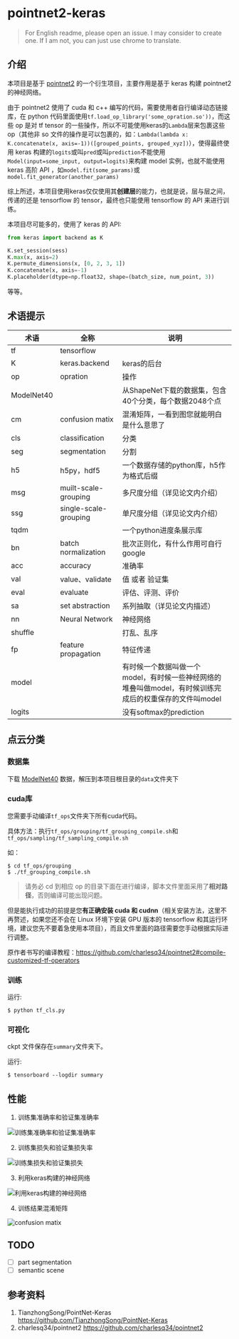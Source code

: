 # pointnet2-keras

> For English readme, please open an issue. I may consider to create one. If I am not, you can just use chrome to translate.

## 介绍

本项目是基于 [pointnet2](https://github.com/charlesq34/pointnet2) 的一个衍生项目，主要作用是基于 keras 构建 pointnet2 的神经网络。

由于 pointnet2 使用了 cuda 和 c++ 编写的代码，需要使用者自行编译动态链接库，在 python 代码里面使用`tf.load_op_library('some_opration.so'))`，而这些 op 是对 tf tensor 的一些操作，所以不可能使用keras的`Lambda`层来包裹这些op（其他非 so 文件的操作是可以包裹的，如：`Lambda(lambda x: K.concatenate(x, axis=-1))([grouped_points, grouped_xyz])`），使得最终使用 keras 构建的`logits`或叫`pred`或叫`prediction`不能使用`Model(input=some_input, output=logits)`来构建 model 实例，也就不能使用 keras 高阶 API ，如`model.fit(some_params)`或`model.fit_generator(another_params)`

综上所述，本项目使用keras仅仅使用其**创建层**的能力，也就是说，层与层之间，传递的还是 tensorflow 的 tensor，最终也只能使用 tensorflow 的 API 来进行训练。

本项目尽可能多的，使用了 keras 的 API:

```python
from keras import backend as K

K.set_session(sess)
K.max(x, axis=2)
K.permute_dimensions(x, [0, 2, 3, 1])
K.concatenate(x, axis=-1)
K.placeholder(dtype=np.float32, shape=(batch_size, num_point, 3))
```

等等。

## 术语提示

术语 | 全称 | 说明 
---------|----------|---------
 tf | tensorflow |  
 K | keras.backend | keras的后台 
 op | opration | 操作 
 ModelNet40 |  | 从ShapeNet下载的数据集，包含40个分类，每个数据2048个点 
 cm | confusion matix | 混淆矩阵，一看到图您就能明白是什么意思了 
 cls | classification | 分类 
 seg | segmentation | 分割 
 h5 | h5py，hdf5 | 一个数据存储的python库，h5作为格式后缀 
 msg | muilt-scale-grouping | 多尺度分组（详见论文内介绍） 
 ssg | single-scale-grouping | 单尺度分组（详见论文内介绍） 
 tqdm |  | 一个python进度条展示库 
 bn | batch normalization | 批次正则化，有什么作用可自行google 
 acc | accuracy | 准确率 
 val | value、validate | 值 或者 验证集 
 eval | evaluate | 评估、评测、评价 
 sa | set abstraction | 系列抽取（详见论文内描述） 
 nn | Neural Network | 神经网络 
 shuffle |  | 打乱、乱序 
 fp | feature propagation | 特征传递 
 model |  | 有时候一个数据叫做一个model，有时候一些神经网络的堆叠叫做model，有时候训练完成后的权重保存的文件叫model 
 logits |  | 没有softmax的prediction 

## 点云分类

### 数据集

下载 [ModelNet40](https://shapenet.cs.stanford.edu/media/modelnet40_ply_hdf5_2048.zip) 数据，解压到本项目根目录的`data`文件夹下

### cuda库

您需要手动编译`tf_ops`文件夹下所有cuda代码。

具体方法：执行`tf_ops/grouping/tf_grouping_compile.sh`和`tf_ops/sampling/tf_sampling_compile.sh`

如：

```shell
$ cd tf_ops/grouping
$ ./tf_grouping_compile.sh
```

> 请务必 cd 到相应 op 的目录下面在进行编译，脚本文件里面采用了**相对路径**，否则编译可能出现问题。

但是能执行成功的前提是您**有正确安装 cuda 和 cudnn**（相关安装方法，这里不再赘述，如果您还不会在 Linux 环境下安装 GPU 版本的 tensorflow 和其运行环境，建议您先不要着急使用本项目），而且文件里面的路径需要您手动根据实际进行调整。

原作者书写的编译教程：<https://github.com/charlesq34/pointnet2#compile-customized-tf-operators>

### 训练

运行:

```shell
$ python tf_cls.py
```

### 可视化

ckpt 文件保存在`summary`文件夹下。

运行:

```shell
$ tensorboard --logdir summary
```

## 性能

1. 训练集准确率和验证集准确率

![训练集准确率和验证集准确率](https://raw.githubusercontent.com/HarborZeng/pointnet2-keras/master/result_image/model_accuracy.png)

2. 训练集损失和验证集损失率

![训练集损失和验证集损失](https://raw.githubusercontent.com/HarborZeng/pointnet2-keras/master/result_image/model_loss.png)

3. 利用keras构建的神经网络

![利用keras构建的神经网络](https://raw.githubusercontent.com/HarborZeng/pointnet2-keras/master/result_image/nn_graph.gif)

4. 训练结果混淆矩阵

![confusion matix](https://raw.githubusercontent.com/HarborZeng/pointnet2-keras/master/confusion_matrix.png)

## TODO

- [ ] part segmentation
- [ ] semantic scene

## 参考资料

1. TianzhongSong/PointNet-Keras https://github.com/TianzhongSong/PointNet-Keras
2. charlesq34/pointnet2 https://github.com/charlesq34/pointnet2
